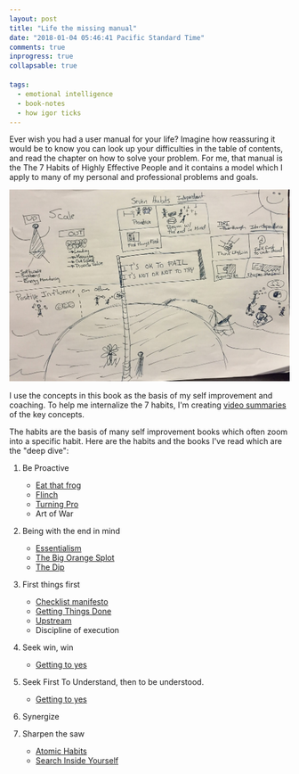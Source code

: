 ```yaml
---
layout: post
title: "Life the missing manual"
date: "2018-01-04 05:46:41 Pacific Standard Time"
comments: true
inprogress: true
collapsable: true

tags:
  - emotional intelligence
  - book-notes
  - how igor ticks
---
```


Ever wish you had a user manual for your life? Imagine how reassuring it would be to know you can look up your difficulties in the table of contents, and read the chapter on how to solve your problem. For me, that manual is the The 7 Habits of Highly Effective People and it contains a model which I apply to many of my personal and professional problems and goals.

![igor_life_infographic](/images/igor-life-infographic.jpg)

I use the concepts in this book as the basis of my self improvement and coaching. To help me internalize the 7 habits, I'm creating [video summaries](https://www.youtube.com/watch?v=_1J7GM3GLzw&list=PLJveOxX-mxxCl4YDfHMyNzMmWUMFxgC1n) of the key concepts.

The habits are the basis of many self improvement books which often zoom into a specific habit. Here are the habits and the books I've read which are the "deep dive":

1. Be Proactive
   - [Eat that frog](https://www.amazon.com/Eat-That-Frog-Great-Procrastinating-ebook/dp/B001AFF25W)
   - [Flinch](https://raouldify.files.wordpress.com/2011/12/2011_1203-the-flinch.pdf)
   - [Turning Pro](https://www.amazon.com/Turning-Pro-Inner-Power-Create/dp/1936891034)
   - Art of War
1. Being with the end in mind
   - [Essentialism](/essentialism)
   - [The Big Orange Splot](https://www.amazon.com/Big-Orange-Splot-Manus-Pinkwater/dp/0590445103)
   - [The Dip](/dip)
1. First things first

   - [Checklist manifesto](https://www.amazon.com/Checklist-Manifesto-How-Things-Right/dp/0312430000)
   - [Getting Things Done](https://www.amazon.com/Getting-Things-Done-Stress-Free-Productivity/dp/0143126563)
   - [Upstream](/upstream)
   - Discipline of execution

1. Seek win, win
   - [Getting to yes](https://www.amazon.com/Getting-Yes-Negotiating-Agreement-Without/dp/0143118757])
1. Seek First To Understand, then to be understood.
   - [Getting to yes](https://www.amazon.com/Getting-Yes-Negotiating-Agreement-Without/dp/0143118757])
1. Synergize
1. Sharpen the saw
   - [Atomic Habits](https://www.amazon.com/Atomic-Habits-Proven-Build-Break/dp/B07RFSSYBH)
   - [Search Inside Yourself](/search-inside-yourself)

